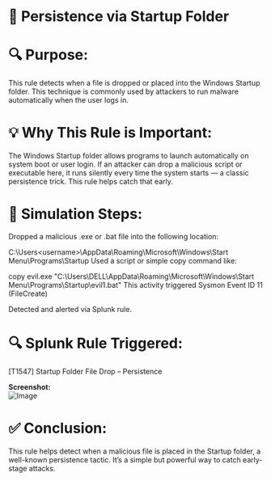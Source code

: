 # 🔁 Persistence via Startup Folder

# 🔍 Purpose:
This rule detects when a file is dropped or placed into the Windows Startup folder. This technique is commonly used by attackers to run malware automatically when the user logs in.

# 💡 Why This Rule is Important:
The Windows Startup folder allows programs to launch automatically on system boot or user login.
If an attacker can drop a malicious script or executable here, it runs silently every time the system starts — a classic persistence trick. This rule helps catch that early.

# 🧪 Simulation Steps:

Dropped a malicious .exe or .bat file into the following location:

C:\Users\<username>\AppData\Roaming\Microsoft\Windows\Start Menu\Programs\Startup
Used a script or simple copy command like:

copy evil.exe "C:\Users\DELL\AppData\Roaming\Microsoft\Windows\Start Menu\Programs\Startup\evil1.bat"
This activity triggered Sysmon Event ID 11 (FileCreate)

Detected and alerted via Splunk rule.

# 🔍 Splunk Rule Triggered:

[T1547] Startup Folder File Drop – Persistence


**Screenshot:**  
![Image](https://github.com/user-attachments/assets/53d1a624-e53d-43a8-97ab-02832f1ee4a5)



# ✅ Conclusion:
This rule helps detect when a malicious file is placed in the Startup folder, a well-known persistence tactic. It’s a simple but powerful way to catch early-stage attacks.

